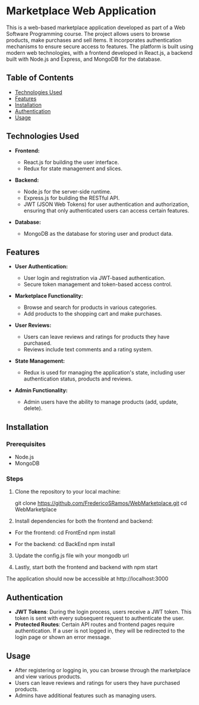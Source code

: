 # Marketplace Web Application

This is a web-based marketplace application developed as part of a Web Software Programming course. The project allows users to browse products, make purchases and sell items. It incorporates authentication mechanisms to ensure secure access to features. The platform is built using modern web technologies, with a frontend developed in React.js, a backend built with Node.js and Express, and MongoDB for the database.

## Table of Contents
- [Technologies Used](#technologies-used)
- [Features](#features)
- [Installation](#installation)
- [Authentication](#authentication)
- [Usage](#usage)

## Technologies Used
- **Frontend:**
  - React.js for building the user interface.
  - Redux for state management and slices.

- **Backend:**
  - Node.js for the server-side runtime.
  - Express.js for building the RESTful API.
  - JWT (JSON Web Tokens) for user authentication and authorization, ensuring that only authenticated users can access certain features.

- **Database:**
  - MongoDB as the database for storing user and product data.

## Features
- **User Authentication:**
  - User login and registration via JWT-based authentication.
  - Secure token management and token-based access control.

- **Marketplace Functionality:**
  - Browse and search for products in various categories.
  - Add products to the shopping cart and make purchases.

- **User Reviews:**
  - Users can leave reviews and ratings for products they have purchased.
  - Reviews include text comments and a rating system.

- **State Management:**
  - Redux is used for managing the application's state, including user authentication status, products and reviews.

- **Admin Functionality:**
  - Admin users have the ability to manage products (add, update, delete).

## Installation

### Prerequisites

- Node.js
- MongoDB

### Steps

1. Clone the repository to your local machine:

   git clone https://github.com/FredericoSRamos/WebMarketplace.git
   cd WebMarketplace

2. Install dependencies for both the frontend and backend:

- For the frontend:
   cd FrontEnd
   npm install

- For the backend:
   cd BackEnd
   npm install


3. Update the config.js file wih your mongodb url

4. Lastly, start both the frontend and backend with npm start

The application should now be accessible at http://localhost:3000

## Authentication

- **JWT Tokens**: During the login process, users receive a JWT token. This token is sent with every subsequent request to authenticate the user.
- **Protected Routes**: Certain API routes and frontend pages require authentication. If a user is not logged in, they will be redirected to the login page or shown an error message.

## Usage

- After registering or logging in, you can browse through the marketplace and view various products.
- Users can leave reviews and ratings for users they have purchased products.
- Admins have additional features such as managing users.